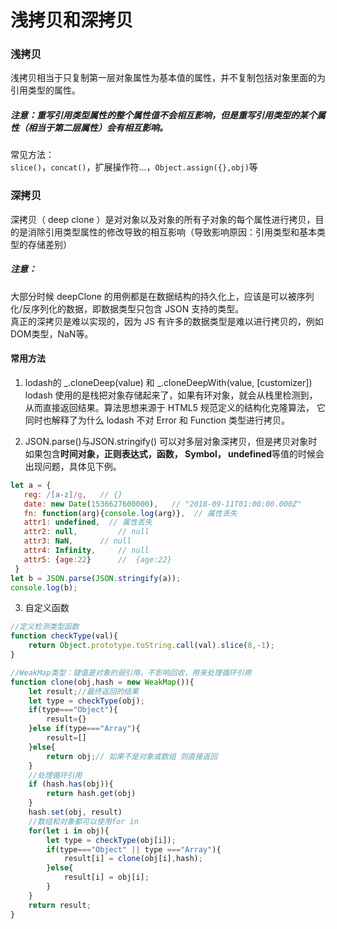 # 浅拷贝和深拷贝
### 浅拷贝
浅拷贝相当于只复制第一层对象属性为基本值的属性，并不复制包括对象里面的为引用类型的属性。
##### 注意：重写引用类型属性的整个属性值不会相互影响，但是重写引用类型的某个属性（相当于第二层属性）会有相互影响。  
常见方法：  
`slice()`，`concat()`，扩展操作符...，`Object.assign({},obj)`等

### 深拷贝
深拷贝（ deep clone ）是对对象以及对象的所有子对象的每个属性进行拷贝，目的是消除引用类型属性的修改导致的相互影响（导致影响原因：引用类型和基本类型的存储差别）  
##### 注意：
大部分时候 deepClone 的用例都是在数据结构的持久化上，应该是可以被序列化/反序列化的数据，即数据类型只包含 JSON 支持的类型。  
真正的深拷贝是难以实现的，因为 JS 有许多的数据类型是难以进行拷贝的，例如DOM类型，NaN等。  

#### 常用方法
1. lodash的 _.cloneDeep(value) 和 _.cloneDeepWith(value, [customizer])
lodash 使用的是栈把对象存储起来了，如果有环对象，就会从栈里检测到，从而直接返回结果。算法思想来源于 HTML5 规范定义的结构化克隆算法，
它同时也解释了为什么 lodash 不对 Error 和 Function 类型进行拷贝。

2. JSON.parse()与JSON.stringify()
可以对多层对象深拷贝，但是拷贝对象时如果包含**时间对象，正则表达式，函数， Symbol， undefined**等值的时候会出现问题，具体见下例。
```javascript
let a = {
   reg: /[a-z]/g,   // {}
   date: new Date(1536627600000),   // "2018-09-11T01:00:00.000Z"
   fn: function(arg){console.log(arg)},  // 属性丢失
   attr1: undefined,  // 属性丢失
   attr2: null, 		// null
   attr3: NaN,		// null
   attr4: Infinity,		// null
   attr5: {age:22}  	//  {age:22}
 }
let b = JSON.parse(JSON.stringify(a));
console.log(b);
```

3. 自定义函数
```javascript
//定义检测类型函数
function checkType(val){
    return Object.prototype.toString.call(val).slice(8,-1);
}

//WeakMap类型：键值是对象的弱引用，不影响回收，用来处理循环引用
function clone(obj,hash = new WeakMap()){
    let result;//最终返回的结果
    let type = checkType(obj);
    if(type==="Object"){
        result={}
    }else if(type==="Array"){
        result=[]
    }else{
        return obj;// 如果不是对象或数组 则直接返回
    }
    //处理循环引用
    if (hash.has(obj)){
        return hash.get(obj)
    }
    hash.set(obj, result)
    //数组和对象都可以使用for in 
    for(let i in obj){
        let type = checkType(obj[i]);
        if(type==="Object" || type ==="Array"){
            result[i] = clone(obj[i],hash);
        }else{
            result[i] = obj[i];
        }
    }
    return result;
}
```

